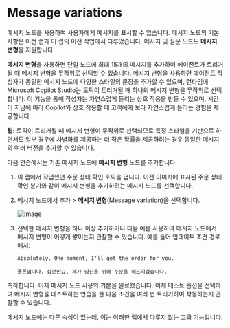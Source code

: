 # Message variations


메시지 노드를 사용하여 사용자에게 메시지를 표시할 수 있습니다. 메시지 노드의 기본 사항은 이전 랩과 이 랩의 이전 작업에서 다루었습니다. 메시지 및 질문 노드도 **메시지 변형**을 지원합니다.

**메시지 변형**을 사용하면 단일 노드에 최대 15개의 메시지를 추가하여 에이전트가 트리거될 때 메시지 변형을 무작위로 선택할 수 있습니다. 메시지 변형을 사용하면 에이전트 작성자가 동일한 메시지 노드에 다양한 스타일의 문장을 추가할 수 있으며, 런타임에 Microsoft Copilot Studio는 토픽이 트리거될 때 하나의 메시지 변형을 무작위로 선택합니다. 이 기능을 통해 작성자는 자연스럽게 들리는 상호 작용을 만들 수 있으며, 시간이 지남에 따라 Copilot와 상호 작용할 때 고객에게 보다 자연스럽게 들리는 경험을 제공합니다.

**팁:** 토픽이 트리거될 때 메시지 변형이 무작위로 선택되므로 특정 스타일을 기반으로 하면서도 일부 경우에 차별화를 제공하는 더 작은 확률을 제공하려는 경우 동일한 메시지의 여러 버전을 추가할 수 있습니다.

다음 연습에서는 기존 메시지 노드에 **메시지 변형** 노드를 추가합니다.

1. 이 랩에서 작업했던 주문 상태 확인 토픽을 엽니다. 이전 이미지에 표시된 주문 상태 확인 분기와 같이 메시지 변형을 추가하려는 메시지 노드를 선택합니다.

2. 메시지 노드에서 추가 > **메시지 변형**(Message variation)을 선택합니다.


   ![image](https://github.com/user-attachments/assets/0d102622-1025-4132-bd1e-b8926a69097c)

4. 선택한 메시지 변형을 하나 이상 추가하거나 다음 예를 사용하여 메시지 노드에서 메시지 변형이 어떻게 쌓이는지 관찰할 수 있습니다. 예를 들어 업데이트 조건 경로에서:

   ```
   Absolutely. One moment, I'll get the order for you.
   ```
   ```
   물론입니다. 잠깐만요, 제가 당신을 위해 주문을 해드리겠습니다.
   ```

축하합니다. 이제 메시지 노드 사용의 기본을 완료했습니다. 이제 테스트 옵션을 선택하여 메시지 변형을 테스트하는 연습을 한 다음 조건을 여러 번 트리거하여 작동하는지 관찰할 수 있습니다.

메시지 노드에는 다른 속성이 있는데, 이는 이러한 랩에서 다루지 않는 고급 기능입니다.


















